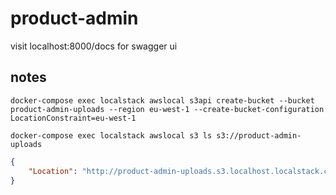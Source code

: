 # product-admin

visit localhost:8000/docs for swagger ui

## notes

```
docker-compose exec localstack awslocal s3api create-bucket --bucket product-admin-uploads --region eu-west-1 --create-bucket-configuration LocationConstraint=eu-west-1

docker-compose exec localstack awslocal s3 ls s3://product-admin-uploads
```

```json
{
    "Location": "http://product-admin-uploads.s3.localhost.localstack.cloud:4566/"
}
```
